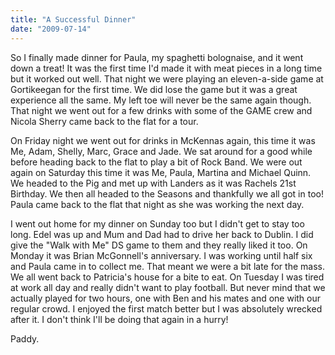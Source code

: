 ```yaml
---
title: "A Successful Dinner"
date: "2009-07-14"
---
```

So I finally made dinner for Paula, my spaghetti bolognaise, and it went down a treat! It was the first time I'd made it with meat pieces in a long time but it worked out well. That night we were playing an eleven-a-side game at Gortikeegan for the first time. We did lose the game but it was a great experience all the same. My left toe will never be the same again though. That night we went out for a few drinks with some of the GAME crew and Nicola Sherry came back to the flat for a tour.

On Friday night we went out for drinks in McKennas again, this time it was Me, Adam, Shelly, Marc, Grace and Jade. We sat around for a good while before heading back to the flat to play a bit of Rock Band. We were out again on Saturday this time it was Me, Paula, Martina and Michael Quinn. We headed to the Pig and met up with Landers as it was Rachels 21st Birthday. We then all headed to the Seasons and thankfully we all got in too! Paula came back to the flat that night as she was working the next day.

I went out home for my dinner on Sunday too but I didn't get to stay too long. Edel was up and Mum and Dad had to drive her back to Dublin. I did give the "Walk with Me" DS game to them and they really liked it too. On Monday it was Brian McGonnell's anniversary. I was working until half six and Paula came in to collect me. That meant we were a bit late for the mass. We all went back to Patricia's house for a bite to eat. On Tuesday I was tired at work all day and really didn't want to play football. But never mind that we actually played for two hours, one with Ben and his mates and one with our regular crowd. I enjoyed the first match better but I was absolutely wrecked after it. I don't think I'll be doing that again in a hurry!

Paddy.